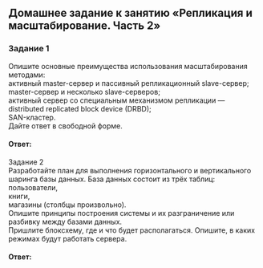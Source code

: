 ## Домашнее задание к занятию «Репликация и масштабирование. Часть 2»  

### Задание 1  
Опишите основные преимущества использования масштабирования методами:  
активный master-сервер и пассивный репликационный slave-сервер;  
master-сервер и несколько slave-серверов;  
активный сервер со специальным механизмом репликации — distributed replicated block device (DRBD);  
SAN-кластер.  
Дайте ответ в свободной форме.  

#### Ответ:    

Задание 2  
Разработайте план для выполнения горизонтального и вертикального шаринга базы данных. База данных состоит из трёх таблиц:  
пользователи,  
книги,  
магазины (столбцы произвольно).  
Опишите принципы построения системы и их разграничение или разбивку между базами данных.  
Пришлите блоксхему, где и что будет располагаться. Опишите, в каких режимах будут работать сервера.  

#### Ответ:    

